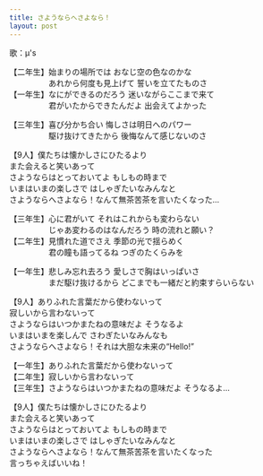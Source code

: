 ```yaml
---
title: さようならへさよなら！
layout: post
---
```

歌：μ's

<p>【二年生】始まりの場所では おなじ空の色なのかな<br />
　　　　　あれから何度も見上げて 誓いを立てたものさ<br />
【一年生】なにができるのだろう 迷いながらここまで来て<br />
　　　　　君がいたからできたんだよ 出会えてよかった</p>

<p>【三年生】喜び分かち合い 悔しさは明日へのパワー<br />
　　　　　駆け抜けてきたから 後悔なんて感じないのさ</p>

<p>【9人】僕たちは懐かしさにひたるより<br />
また会えると笑いあって<br />
さようならはとっておいてよ もしもの時まで<br />
いまはいまの楽しさで はしゃぎたいなみんなと<br />
さようならへさよなら！なんて無茶苦茶を言いたくなった…</p>

<p>【三年生】心に君がいて それはこれからも変わらない<br />
　　　　　じゃあ変わるのはなんだろう 時の流れと願い？<br />
【二年生】見慣れた道でさえ 季節の光で揺らめく<br />
　　　　　君の瞳も語ってるね つぎのたくらみを</p>

<p>【一年生】悲しみ忘れ去ろう 愛しさで胸はいっぱいさ<br />
　　　　　まだ駆け抜けるから どこまでも一緒だと約束すらいらない</p>

<p>【9人】ありふれた言葉だから使わないって<br />
寂しいから言わないって<br />
さようならはいつかまたねの意味だよ そうなるよ<br />
いまはいまを楽しんで さわぎたいなみんなも<br />
さようならへさよなら！それは大胆な未来の“Hello!”</p>

<p>【一年生】ありふれた言葉だから使わないって<br />
【二年生】寂しいから言わないって<br />
【三年生】さようならはいつかまたねの意味だよ そうなるよ…</p>

<p>【9人】僕たちは懐かしさにひたるより<br />
また会えると笑いあって<br />
さようならはとっておいてよ もしもの時まで<br />
いまはいまの楽しさで はしゃぎたいなみんなと<br />
さようならへさよなら！なんて無茶苦茶を言いたくなった<br />
言っちゃえばいいね！</p>